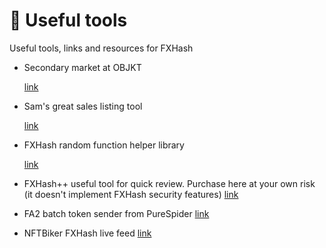 # 🔧 Useful tools

Useful tools, links and resources for FXHash

- Secondary market at OBJKT

  [link](https://objkt.com/collection/fxhashgenesis)
- Sam's great sales listing tool

  [link](https://fxsales.glitch.me/)
- FXHash random function helper library

  [link](https://www.npmjs.com/package/@liamegan1/fxhash-helpers)
  
- FXHash++ useful tool for quick review. Purchase here at your own risk (it doesn't implement FXHash security features)
  [link](https://fxhash.netlify.app/)
  
- FA2 batch token sender from PureSpider
  [link](https://batch.xtz.tools/)
  
- NFTBiker FXHash live feed
  [link](https://nftbiker.xyz/live)
